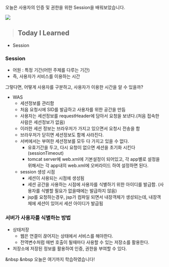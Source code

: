 오늘은 사용자의 인증 및 권한을 위한 Session을 배워보았습니다.

![](https://images.velog.io/images/junjun-creator/post/e965f4b6-a608-4432-b3b6-6a9340b3efc2/%EC%8A%A4%ED%81%AC%EB%A6%B0%EC%83%B7%202020-12-22%20%EC%98%A4%ED%9B%84%208.34.20.png)

> ## Today I Learned
  - Session
  
### Session
  - 어원 : 특정 기간(어떤 주제를 다루는 기간)
  - 즉, 사용자가 서비스를 이용하는 시간
  
그렇다면, 어떻게 사용자를 구분하고, 사용자가 이용한 시간을 알 수 있을까?

  - WAS
    - 세션정보를 관리함
    - 처음 요청시에 SID를 발급하고 사용자를 위한 공간을 만듬
    - 사용자는 세션정보를 requestHeader에 담아서 요청을 보낸다.(처음 접속한 사람은 세션정보가 없음)
    - 이러한 세션 정보는 브라우저가 가지고 있으면서 요청시 전송을 함
    - 브라우저가 닫히면 세션정보도 함께 사라진다.
    - 서버에서는 부여한 세션정보를 모두 다 가지고 있을 수 없다.
      - 유효기간을 두고, 다시 요청이 없으면 세션을 초기화 시킨다(sessionTimeout)
      - tomcat server에 web.xml에 기본설정이 되어있고, 각 app별로 설정을 위해서는 각 app내의 web.xml에 오버라이드 하여 설정하면 된다.
    - session 생성 시점
      - 세션이 사용되는 시점에 생성됨
      - 세션 공간을 사용하는 시점에 사용자를 식별하기 위한 아이디를 발급함. (사용자를 식별할 필요가 없을때에는 발급하지 않음)
      - jsp를 요청하는경우, jsp가 컴파일 되면서 내장객체가 생성되는데, 내장객체에 세션이 있어서 세션 아이디가 발급됨

### 서버가 사용자를 식별하는 방법
  - 상태저장
    - 웹은 연결이 끊어지는 상태에서 서비스를 해야한다.
    - 전역변수처럼 매번 호출이 될때마다 사용할 수 있는 저장소를 활용한다.
  - 저장소에 저장된 정보를 활용하여 인증, 권한을 부여할 수 있다.
  
  
&nbsp
&nbsp
오늘은 여기까지 학습하였습니다!
